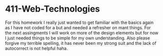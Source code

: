# 411-Web-Technologies
 
For this homework I really just wanted to get familiar with the basics again as I have not coded for a but and needed a refresher on mant things. For the next assingments I will work on more of the design elements but for now I just needed things to be simple for my own understanding. Also please forgive my terrible spelling, it has never been my strong suit and the lack of autocorrect is not helpful haha. 